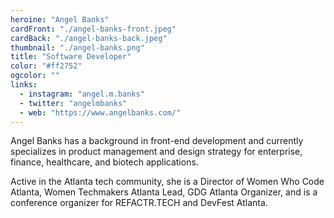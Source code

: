 ```yaml
---
heroine: "Angel Banks"
cardFront: "./angel-banks-front.jpeg"
cardBack: "./angel-banks-back.jpeg"
thumbnail: "./angel-banks.png"
title: "Software Developer"
color: "#ff2752"
ogcolor: ""
links:
  - instagram: "angel.m.banks"
  - twitter: "angelmbanks"
  - web: "https://www.angelbanks.com/"
---
```


Angel Banks has a background in front-end development and currently specializes in product management and design strategy for enterprise, finance, healthcare, and biotech applications.

Active in the Atlanta tech community, she is a Director of Women Who Code Atlanta, Women Techmakers Atlanta Lead, GDG Atlanta Organizer, and is a conference organizer for REFACTR.TECH and DevFest Atlanta.
